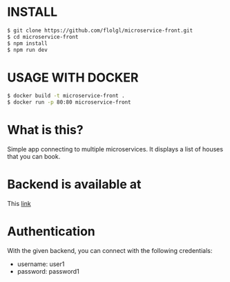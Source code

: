 # INSTALL
```bash
$ git clone https://github.com/flolgl/microservice-front.git
$ cd microservice-front
$ npm install
$ npm run dev
```
# USAGE WITH DOCKER
```bash
$ docker build -t microservice-front .
$ docker run -p 80:80 microservice-front
```

# What is this?
Simple app connecting to multiple microservices. It displays a list of houses that you can book.

# Backend is available at
This [link](https://gitlab.com/Franjou/microservice.git)

# Authentication
With the given backend, you can connect with the following credentials:
- username: user1
- password: password1